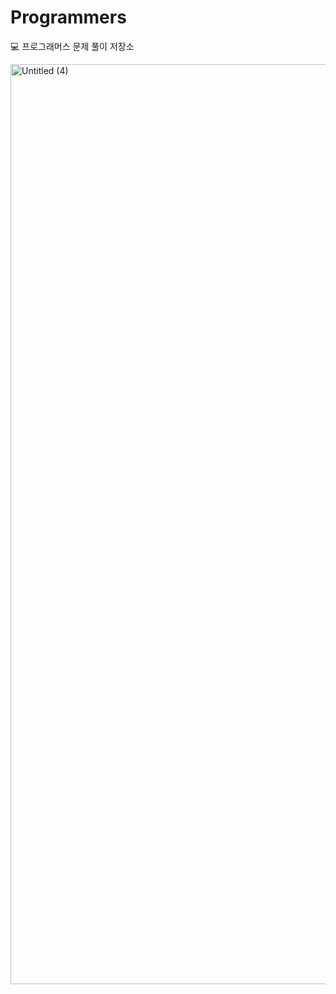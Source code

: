 # Programmers
💻 프로그래머스 문제 풀이 저장소


<img width="1472" alt="Untitled (4)" src="https://user-images.githubusercontent.com/102349522/210204092-5fdf614e-a595-424a-b59b-70f009b915b2.png">
